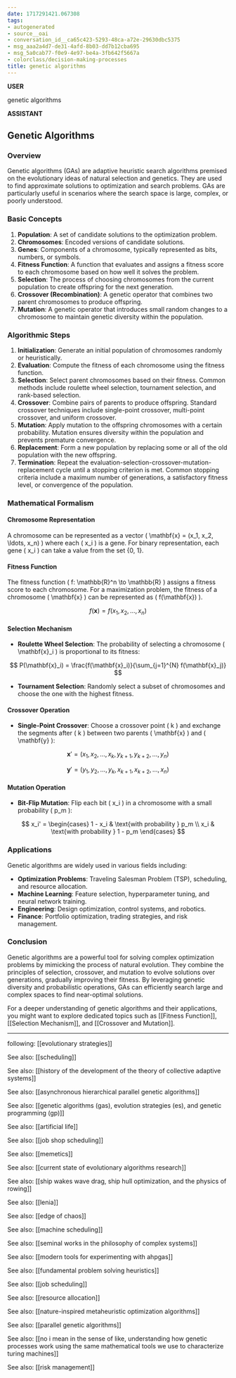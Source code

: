 ```yaml
---
date: 1717291421.067308
tags:
- autogenerated
- source__oai
- conversation_id__ca65c423-5293-48ca-a72e-29630dbc5375
- msg_aaa2a4d7-de31-4afd-8b03-dd7b12cba695
- msg_5a0cab77-f0e9-4e97-be4a-3fb642f5667a
- colorclass/decision-making-processes
title: genetic algorithms
---
```


**USER**

genetic algorithms


**ASSISTANT**

## Genetic Algorithms

### Overview

Genetic algorithms (GAs) are adaptive heuristic search algorithms premised on the evolutionary ideas of natural selection and genetics. They are used to find approximate solutions to optimization and search problems. GAs are particularly useful in scenarios where the search space is large, complex, or poorly understood.

### Basic Concepts

1. **Population**: A set of candidate solutions to the optimization problem.
2. **Chromosomes**: Encoded versions of candidate solutions.
3. **Genes**: Components of a chromosome, typically represented as bits, numbers, or symbols.
4. **Fitness Function**: A function that evaluates and assigns a fitness score to each chromosome based on how well it solves the problem.
5. **Selection**: The process of choosing chromosomes from the current population to create offspring for the next generation.
6. **Crossover (Recombination)**: A genetic operator that combines two parent chromosomes to produce offspring.
7. **Mutation**: A genetic operator that introduces small random changes to a chromosome to maintain genetic diversity within the population.

### Algorithmic Steps

1. **Initialization**: Generate an initial population of chromosomes randomly or heuristically.
2. **Evaluation**: Compute the fitness of each chromosome using the fitness function.
3. **Selection**: Select parent chromosomes based on their fitness. Common methods include roulette wheel selection, tournament selection, and rank-based selection.
4. **Crossover**: Combine pairs of parents to produce offspring. Standard crossover techniques include single-point crossover, multi-point crossover, and uniform crossover.
5. **Mutation**: Apply mutation to the offspring chromosomes with a certain probability. Mutation ensures diversity within the population and prevents premature convergence.
6. **Replacement**: Form a new population by replacing some or all of the old population with the new offspring.
7. **Termination**: Repeat the evaluation-selection-crossover-mutation-replacement cycle until a stopping criterion is met. Common stopping criteria include a maximum number of generations, a satisfactory fitness level, or convergence of the population.

### Mathematical Formalism

#### Chromosome Representation

A chromosome can be represented as a vector \( \mathbf{x} = (x_1, x_2, \ldots, x_n) \) where each \( x_i \) is a gene. For binary representation, each gene \( x_i \) can take a value from the set \{0, 1\}.

#### Fitness Function

The fitness function \( f: \mathbb{R}^n \to \mathbb{R} \) assigns a fitness score to each chromosome. For a maximization problem, the fitness of a chromosome \( \mathbf{x} \) can be represented as \( f(\mathbf{x}) \).

$$
f(\mathbf{x}) = f(x_1, x_2, \ldots, x_n)
$$

#### Selection Mechanism

- **Roulette Wheel Selection**: The probability of selecting a chromosome \( \mathbf{x}_i \) is proportional to its fitness:

$$
P(\mathbf{x}_i) = \frac{f(\mathbf{x}_i)}{\sum_{j=1}^{N} f(\mathbf{x}_j)}
$$

- **Tournament Selection**: Randomly select a subset of chromosomes and choose the one with the highest fitness.

#### Crossover Operation

- **Single-Point Crossover**: Choose a crossover point \( k \) and exchange the segments after \( k \) between two parents \( \mathbf{x} \) and \( \mathbf{y} \):

$$
\mathbf{x}' = (x_1, x_2, \ldots, x_k, y_{k+1}, y_{k+2}, \ldots, y_n)
$$

$$
\mathbf{y}' = (y_1, y_2, \ldots, y_k, x_{k+1}, x_{k+2}, \ldots, x_n)
$$

#### Mutation Operation

- **Bit-Flip Mutation**: Flip each bit \( x_i \) in a chromosome with a small probability \( p_m \):

$$
x_i' = \begin{cases}
1 - x_i & \text{with probability } p_m \\
x_i & \text{with probability } 1 - p_m
\end{cases}
$$

### Applications

Genetic algorithms are widely used in various fields including:

- **Optimization Problems**: Traveling Salesman Problem (TSP), scheduling, and resource allocation.
- **Machine Learning**: Feature selection, hyperparameter tuning, and neural network training.
- **Engineering**: Design optimization, control systems, and robotics.
- **Finance**: Portfolio optimization, trading strategies, and risk management.

### Conclusion

Genetic algorithms are a powerful tool for solving complex optimization problems by mimicking the process of natural evolution. They combine the principles of selection, crossover, and mutation to evolve solutions over generations, gradually improving their fitness. By leveraging genetic diversity and probabilistic operations, GAs can efficiently search large and complex spaces to find near-optimal solutions.

For a deeper understanding of genetic algorithms and their applications, you might want to explore dedicated topics such as [[Fitness Function]], [[Selection Mechanism]], and [[Crossover and Mutation]].


---


following: [[evolutionary strategies]]

See also: [[scheduling]]


See also: [[history of the development of the theory of collective adaptive systems]]


See also: [[asynchronous hierarchical parallel genetic algorithms]]


See also: [[genetic algorithms (gas), evolution strategies (es), and genetic programming (gp)]]


See also: [[artificial life]]


See also: [[job shop scheduling]]


See also: [[memetics]]


See also: [[current state of evolutionary algorithms research]]


See also: [[ship wakes wave drag, ship hull optimization, and the physics of rowing]]


See also: [[lenia]]


See also: [[edge of chaos]]


See also: [[machine scheduling]]


See also: [[seminal works in the philosophy of complex systems]]


See also: [[modern tools for experimenting with ahpgas]]


See also: [[fundamental problem solving heuristics]]


See also: [[job scheduling]]


See also: [[resource allocation]]


See also: [[nature-inspired metaheuristic optimization algorithms]]


See also: [[parallel genetic algorithms]]


See also: [[no i mean in the sense of like, understanding how genetic processes work using the same mathematical tools we use to characterize turing machines]]


See also: [[risk management]]